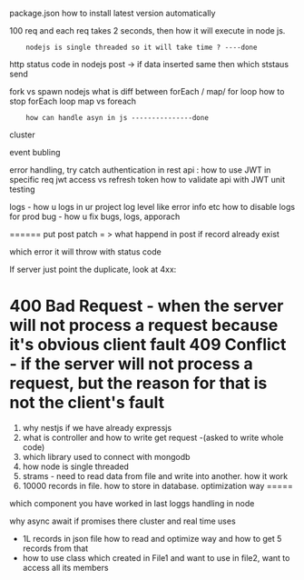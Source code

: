 package.json how to install latest version automatically

100 req and each req takes 2 seconds, then how it will execute in node js. 

		nodejs is single threaded so it will take time ? ----done
http status code in nodejs
post -> if data inserted same then which ststaus send

fork vs spawn nodejs
what is diff between forEach / map/ for loop
how to stop forEach loop
map vs foreach

		how can handle asyn in js ---------------done
cluster

event bubling

error handling, try catch
authentication in rest api : how to use JWT in specific req
jwt
access vs refresh token
how to validate api with JWT
unit testing

logs - how u logs in ur project
	log level like error info etc
	how to disable logs for prod
bug - how u fix bugs, logs, apporach

======
put post patch = > what happend in post if record already exist

which error it will throw with status code

If server just point the duplicate, look at 4xx:

400 Bad Request - when the server will not process a request because it's obvious client fault
409 Conflict - if the server will not process a request, but the reason for that is not the client's fault
=========
1. why nestjs if we have already expressjs
2. what is controller and how to write get request -(asked to write whole code)	
3. which library used to connect with mongodb
4. how node is single threaded
5. strams - need to read data from file and write into another. how it work
6. 10000 records in file. how to store in database. optimization way
=====


which component you have worked in last
loggs handling in node

why async await if promises there
cluster and real time uses

* 1L records in json file how to read and optimize way and how to get 5 records from that
* how to use class which created in File1 and want to use in file2, want to access all its members
